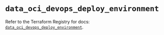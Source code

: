 # `data_oci_devops_deploy_environment`

Refer to the Terraform Registry for docs: [`data_oci_devops_deploy_environment`](https://registry.terraform.io/providers/hashicorp/oci/7.19.0/docs/data-sources/devops_deploy_environment).
